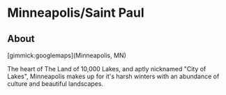 # Minneapolis/Saint Paul

## About

[gimmick:googlemaps](Minneapolis, MN)

The heart of The Land of 10,000 Lakes, and aptly nicknamed "City of Lakes", Minneapolis makes up for it's harsh winters with an abundance of culture and beautiful landscapes.
